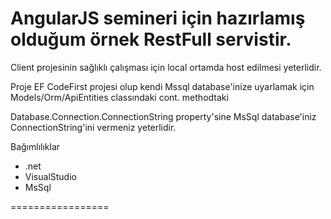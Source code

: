 <h1>AngularJS semineri için hazırlamış olduğum örnek RestFull servistir.</h1>
<p>
Client projesinin sağlıklı çalışması için local ortamda host edilmesi yeterlidir.

Proje EF CodeFirst projesi olup kendi Mssql database'inize uyarlamak için Models/Orm/ApiEntities classındaki cont. methodtaki

Database.Connection.ConnectionString property'sine MsSql database'iniz ConnectionString'ini vermeniz yeterlidir.</p>

Bağımlılıklar
<ul>
<li>.net</li>
<li>VisualStudio</li>
<li>MsSql</li>
</ul>


=================


